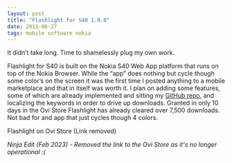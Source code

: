 ```yaml
---
layout: post
title: "Flashlight for S40 1.0.0"
date: 2011-06-27
tags: mobile software nokia
---
```


It didn’t take long. Time to shamelessly plug my own work.

Flashlight for S40 is built on the Nokia S40 Web App platform that runs on top of the Nokia Browser. While the “app” does nothing but cycle though some color’s on the screen it was the first time I posted anything to a mobile marketplace and that in itself was worth it. I plan on adding some features, some of which are already implemented and sitting my [GitHub repo](https://github.com/tomarra/S40_Flashlight), and localizing the keywords in order to drive up downloads. Granted in only 10 days in the Ovi Store Flashlight has already cleared over 7,500 downloads. Not bad for and app that just cycles though 4 colors.

Flashlight on Ovi Store (Link removed)

_Ninja Edit (Feb 2023) - Removed the link to the Ovi Store as it's no longer operational :(_
